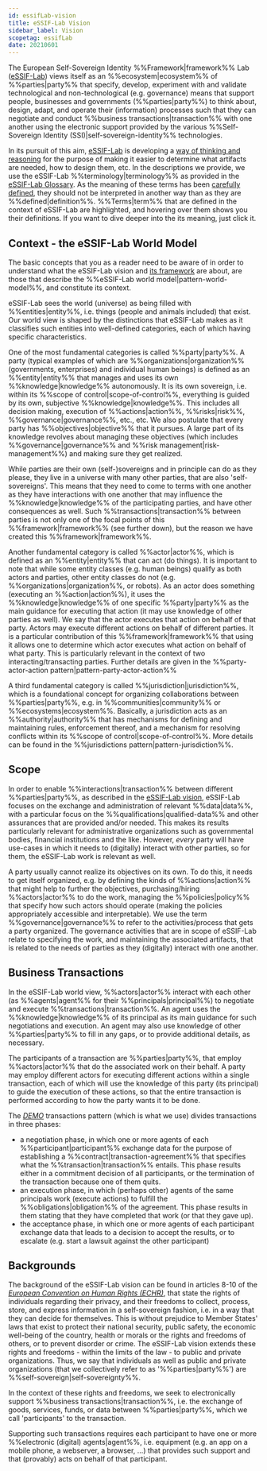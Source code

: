 ```yaml
---
id: essifLab-vision
title: eSSIF-Lab Vision
sidebar_label: Vision
scopetag: essifLab
date: 20210601
---
```


The European Self-Sovereign Identity %%Framework|framework%% Lab ([eSSIF-Lab](essifLab)) views itself as an %%ecosystem|ecosystem%% of %%parties|party%% that specify, develop, experiment with and validate technological and non-technological (e.g. governance) means that support people, businesses and governments (%%parties|party%%) to think about, design, adapt, and operate their (information) processes such that they can negotiate and conduct %%business transactions|transaction%% with one another using the electronic support provided by the various %%Self-Sovereign Identity (SSI)|self-sovereign-identity%% technologies.

In its pursuit of this aim, [eSSIF-Lab](essifLab) is developing a [way of thinking and reasoning](essifLab-pattern-list) for the purpose of making it easier to determine what artifacts are needed, how to design them, etc. In the descriptions we provide, we use the eSSIF-Lab %%terminology|terminology%% as provided in the [eSSIF-Lab Glossary](essifLab-glossary). As the meaning of these terms has been [carefully defined](./terms/terminology), they should not be interpreted in another way than as they are %%defined|definition%%. %%Terms|term%% that are defined in the context of eSSIF-Lab are highlighted, and hovering over them shows you their definitions. If you want to dive deeper into the its meaning, just click it.

## Context - the eSSIF-Lab World Model

The basic concepts that you as a reader need to be aware of in order to understand what the eSSIF-Lab vision and [its framework](essifLab-fw) are about, are those that describe the %%eSSIF-Lab world model|pattern-world-model%%, and constitute its context.

eSSIF-Lab sees the world (universe) as being filled with %%entities|entity%%, i.e. things (people and animals included) that exist. Our world view is shaped by the distinctions that eSSIF-Lab makes as it classifies such entities into well-defined categories, each of which having specific characteristics.

One of the most fundamental categories is called %%party|party%%. A party (typical examples of which are %%organizations|organization%% (governments, enterprises) and individual human beings) is defined as an %%entity|entity%% that manages and uses its own %%knowledge|knowledge%% autonomously. It is its own sovereign, i.e. within its %%scope of control|scope-of-control%%, everything is guided by its own, subjective %%knowledge|knowledge%%. This includes all decision making, execution of %%actions|action%%, %%risks|risk%%, %%governance|governance%%, etc., etc. We also postulate that every party has %%objectives|objective%% that it pursues. A large part of its knowledge revolves about managing these objectives (which includes %%governance|governance%% and %%risk management|risk-management%%) and making sure they get realized.

While parties are their own (self-)sovereigns and in principle can do as they please, they live in a universe with many other parties, that are also 'self-sovereigns'. This means that they need to come to terms with one another as they have interactions with one another that may influence the %%knowledge|knowledge%% of the participating parties, and have other consequences as well. Such %%transactions|transaction%% between parties is not only one of the focal points of this %%framework|framework%% (see further down), but the reason we have created this %%framework|framework%%.

Another fundamental category is called %%actor|actor%%, which is defined as an %%entity|entity%% that can act (do things). It is important to note that while some entity classes (e.g. human beings) qualify as both actors and parties, other entity classes do not (e.g. %%organizations|organization%%, or robots). As an actor does something (executing an %%action|action%%), it uses the %%knowledge|knowledge%% of one specific %%party|party%% as the main guidance for executing that action (it may use knowledge of other parties as well). We say that the actor executes that action on behalf of that party. Actors may execute different actions on behalf of different parties. It is a particular contribution of this %%framework|framework%% that using it allows one to determine which actor executes what action on behalf of what party. This is particularly relevant in the context of two interacting/transacting parties. Further details are given in the %%party-actor-action pattern|pattern-party-actor-action%%

A third fundamental category is called %%jurisdiction|jurisdiction%%, which is a foundational concept for organizing collaborations between %%parties|party%%, e.g. in %%communities|community%% or %%ecosystems|ecosystem%%. Basically, a jurisdiction acts as an %%authority|authority%% that has mechanisms for defining and maintaining rules, enforcement thereof, and a mechanism for resolving conflicts within its %%scope of control|scope-of-control%%. More details can be found in the %%jurisdictions pattern|pattern-jurisdiction%%.
## Scope
In order to enable %%interactions|transaction%% between different %%parties|party%%, as described in the [eSSIF-Lab vision](essifLab-vision), eSSIF-Lab focuses on the exchange and administration of relevant %%data|data%%, with a particular focus on the %%qualifications|qualified-data%% and other assurances that are provided and/or needed. This makes its results particularly relevant for administrative organizations such as governmental bodies, financial institutions and the like. However, *every* party will have use-cases in which it needs to (digitally) interact with other parties, so for them, the eSSIF-Lab work is relevant as well.

A party usually cannot realize its objectives on its own. To do this, it needs to get itself organized, e.g. by defining the kinds of %%actions|action%% that might help to further the objectives, purchasing/hiring %%actors|actor%% to do the work, managing the %%policies|policy%% that specify how such actors should operate (making the policies appropriately accessible and interpretable). We use the term %%governance|governance%% to refer to the activities/process that gets a party organized. The governance activities that are in scope of eSSIF-Lab relate to specifying the work, and maintaining the associated artifacts, that is related to the needs of parties as they (digitally) interact with one another.

## Business Transactions

In the eSSIF-Lab world view, %%actors|actor%% interact with each other (as %%agents|agent%% for their %%principals|principal%%) to negotiate and execute %%transactions|transaction%%. An agent uses the %%knowledge|knowledge%% of its principal as its main guidance for such negotiations and execution. An agent may also use knowledge of other %%parties|party%% to fill in any gaps, or to provide additional details, as necessary.

The participants of a transaction are %%parties|party%%, that employ %%actors|actor%% that do the associated work on their behalf. A party may employ different actors for executing different actions within a single transaction, each of which will use the knowledge of this party (its principal) to guide the execution of these actions, so that the entire transaction is performed according to how the party wants it to be done.

The [*DEMO*](https://en.wikipedia.org/wiki/Design_%26_Engineering_Methodology_for_Organizations) transactions pattern (which is what we use) divides transactions in three phases:
- a negotiation phase, in which one or more agents of each %%participant|participant%% exchange data for the purpose of establishing a %%contract|transaction-agreement%% that specifies what the %%transaction|transaction%% entails. This phase results either in a commitment decision of all participants, or the termination of the transaction because one of them quits.
- an execution phase, in which (perhaps other) agents of the same principals work (execute actions) to fulfill the %%obligations|obligation%% of the agreement. This phase results in them stating that they have completed that work (or that they gave up).
- the acceptance phase, in which one or more agents of each participant exchange data that leads to a decision to accept the results, or to escalate (e.g. start a lawsuit against the other participant)

## Backgrounds

The background of the eSSIF-Lab vision can be found in articles 8-10 of the [*European Convention on Human Rights (ECHR)*](https://www.echr.coe.int/Pages/home.aspx?p=basictexts/convention), that state the rights of individuals regarding their privacy, and their freedoms to collect, process, store, and express information in a self-sovereign fashion, i.e. in a way that they can decide for themselves. This is without prejudice to Member States' laws that exist to protect their national security, public safety, the economic well-being of the country, health or morals or the rights and freedoms of others, or to prevent disorder or crime. The eSSIF-Lab vision extends these rights and freedoms - within the limits of the law - to public and private organizations. Thus, we say that individuals as well as public and private organizations (that we collectively refer to as '%%parties|party%%') are %%self-sovereign|self-sovereignty%%.

In the context of these rights and freedoms, we seek to electronically support %%business transactions|transaction%%, i.e. the exchange of goods, services, funds, or data between %%parties|party%%, which we call 'participants' to the transaction.

Supporting such transactions requires each participant to have one or more %%electronic (digital) agents|agent%%, i.e. equipment (e.g. an app on a mobile phone, a webserver, a browser, …) that provides such support and that (provably) acts on behalf of that participant.
